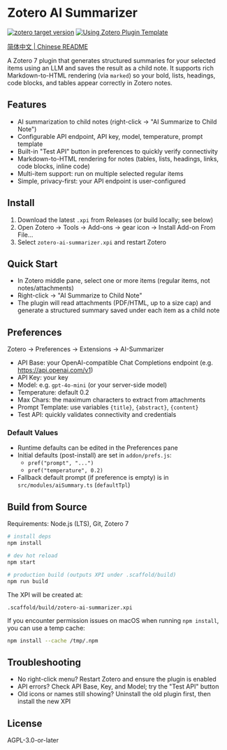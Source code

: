 # Zotero AI Summarizer

[![zotero target version](https://img.shields.io/badge/Zotero-7-green?style=flat-square&logo=zotero&logoColor=CC2936)](https://www.zotero.org)
[![Using Zotero Plugin Template](https://img.shields.io/badge/Using-Zotero%20Plugin%20Template-blue?style=flat-square&logo=github)](https://github.com/windingwind/zotero-plugin-template)

[简体中文 | Chinese README](./README-zhCN.md)

A Zotero 7 plugin that generates structured summaries for your selected items using an LLM and saves the result as a child note. It supports rich Markdown-to-HTML rendering (via `marked`) so your bold, lists, headings, code blocks, and tables appear correctly in Zotero notes.

## Features

- AI summarization to child notes (right-click → "AI Summarize to Child Note")
- Configurable API endpoint, API key, model, temperature, prompt template
- Built-in "Test API" button in preferences to quickly verify connectivity
- Markdown-to-HTML rendering for notes (tables, lists, headings, links, code blocks, inline code)
- Multi-item support: run on multiple selected regular items
- Simple, privacy-first: your API endpoint is user-configured

## Install

1. Download the latest `.xpi` from Releases (or build locally; see below)
2. Open Zotero → Tools → Add-ons → gear icon → Install Add-on From File…
3. Select `zotero-ai-summarizer.xpi` and restart Zotero

## Quick Start

- In Zotero middle pane, select one or more items (regular items, not notes/attachments)
- Right-click → "AI Summarize to Child Note"
- The plugin will read attachments (PDF/HTML, up to a size cap) and generate a structured summary saved under each item as a child note

## Preferences

Zotero → Preferences → Extensions → AI-Summarizer

- API Base: your OpenAI-compatible Chat Completions endpoint (e.g. https://api.openai.com/v1)
- API Key: your key
- Model: e.g. `gpt-4o-mini` (or your server-side model)
- Temperature: default 0.2
- Max Chars: the maximum characters to extract from attachments
- Prompt Template: use variables `{title}`, `{abstract}`, `{content}`
- Test API: quickly validates connectivity and credentials

### Default Values

- Runtime defaults can be edited in the Preferences pane
- Initial defaults (post-install) are set in `addon/prefs.js`:
  - `pref("prompt", "...")`
  - `pref("temperature", 0.2)`
- Fallback default prompt (if preference is empty) is in `src/modules/aiSummary.ts` (`defaultTpl`)


## Build from Source

Requirements: Node.js (LTS), Git, Zotero 7

```bash
# install deps
npm install

# dev hot reload
npm start

# production build (outputs XPI under .scaffold/build)
npm run build
```

The XPI will be created at:

```
.scaffold/build/zotero-ai-summarizer.xpi
```

If you encounter permission issues on macOS when running `npm install`, you can use a temp cache:

```bash
npm install --cache /tmp/.npm
```
## Troubleshooting

- No right-click menu? Restart Zotero and ensure the plugin is enabled
- API errors? Check API Base, Key, and Model; try the "Test API" button
- Old icons or names still showing? Uninstall the old plugin first, then install the new XPI

## License

AGPL-3.0-or-later 